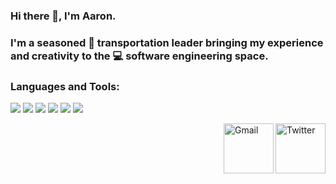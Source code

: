 
### Hi there 👋, I'm Aaron.

### I'm a seasoned 🚌 transportation leader bringing my experience and creativity to the 💻 software engineering space.  

### Languages and Tools:
<p>
<img src="https://img.icons8.com/color/35/000000/python.png">
<img src="https://img.icons8.com/color/35/000000/javascript--v1.png"/> 
<img src="https://img.icons8.com/fluency/35/000000/visual-studio-code-2019.png"/>
<img src="https://img.icons8.com/color/35/000000/pycharm.png"/>
<img src="https://img.icons8.com/color/35/000000/github.png"/> 
<img src="https://img.icons8.com/color/35/000000/slack.png"/>

</p>


<a href="https://www.linkedin.com/in/aaronwfowler/" target="_blank"><img src="https://cdn4.iconfinder.com/data/icons/social-media-outline-17/64/LinkedIn-social-media-portfolio-job-512.png" height="80px" width="80px" alt="Twitter" align="right"></a><a href="mailto:aaronwfowler@gmail.com" target="_blank"><img src="https://cdn1.iconfinder.com/data/icons/logos-brands-1/24/logo_brand_brands_logos_gmail-256.png" height="80px" width="80px" alt="Gmail" align="right"></a>
